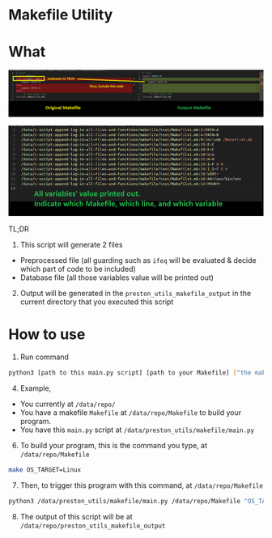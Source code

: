 # Makefile Utility

# What
![image](./resources/1.png)

![image](./resources/2.png)

TL;DR
1. This script will generate 2 files
- Preprocessed file (all guarding such as `ifeq` will be evaluated & decide which part of code to be included)
- Database file (all those variables value will be printed out)
2. Output will be generated in the `preston_utils_makefile_output` in the current directory that you executed this script

# How to use
1. Run command
```bash
python3 [path to this main.py script] [path to your Makefile] ["the makefile command you have to pass, with DOUBLE QUOTE!"]
```
4. Example,
- You currently at `/data/repo/`
- You have a makefile `Makefile` at `/data/repo/Makefile` to build your program.
- You have this `main.py` script at `/data/preston_utils/makefile/main.py`
6. To build your program, this is the command you type, at `/data/repo/Makefile`
```bash
make OS_TARGET=Linux
```
7. Then, to trigger this program with this command, at `/data/repo/Makefile`
```bash
python3 /data/preston_utils/makefile/main.py /data/repo/Makefile "OS_TARGET=Linux"
```
8. The output of this script will be at `/data/repo/preston_utils_makefile_output`
